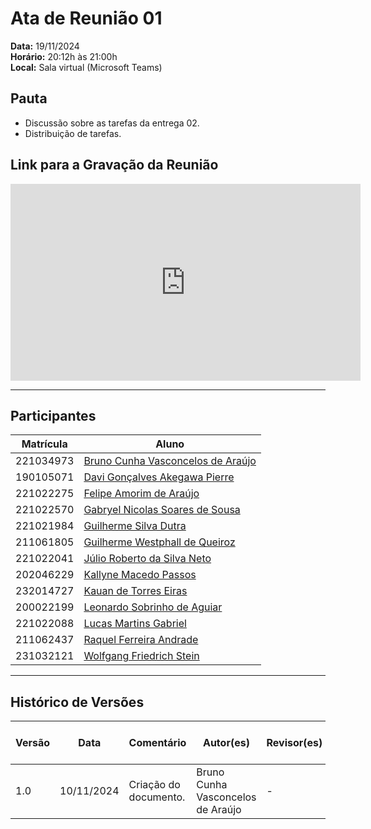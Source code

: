 # Ata de Reunião 01


**Data:** 19/11/2024  
**Horário:** 20:12h às 21:00h  
**Local:** Sala virtual (Microsoft Teams) 


## Pauta

- Discussão sobre as tarefas da entrega 02.
- Distribuição de tarefas.


## Link para a Gravação da Reunião

<iframe width="560" height="315" src="https://youtu.be/l9pdOJ8twac" frameborder="0" allowfullscreen></iframe>

---

## Participantes

| Matrícula   | Aluno                                                       |
|-------------|-------------------------------------------------------------|
| 221034973   | [Bruno Cunha Vasconcelos de Araújo](https://github.com/brunocva) |
| 190105071   | [Davi Gonçalves Akegawa Pierre](https://github.com/DaviPierre) |
| 221022275   | [Felipe Amorim de Araújo](https://github.com/lipeaaraujo)       |
| 221022570   | [Gabryel Nicolas Soares de Sousa](https://github.com/gabryelns) |
| 221021984   | [Guilherme Silva Dutra](https://github.com/GuiDutra21)         |
| 211061805   | [Guilherme Westphall de Queiroz](https://github.com/west7)     |
| 221022041   | [Júlio Roberto da Silva Neto](https://github.com/JulioR2022)   |
| 202046229   | [Kallyne Macedo Passos](https://github.com/kalipassos)         |
| 232014727   | [Kauan de Torres Eiras](https://github.com/kauaneiras)         |
| 200022199   | [Leonardo Sobrinho de Aguiar](https://github.com/Leonardo0o0)  |
| 221022088   | [Lucas Martins Gabriel](https://github.com/martinsglucas)      |
| 211062437   | [Raquel Ferreira Andrade](https://github.com/raquel-andrade)   |
| 231032121   | [Wolfgang Friedrich Stein](https://github.com/Wolffstein)      |

---

## Histórico de Versões

| Versão | Data | Comentário                     | Autor(es)                       | Revisor(es) | Data de revisão |
|--------|-------------------|--------------------------------|----------------------------------|-------------|-----------------|
| 1.0    | 10/11/2024        | Criação do  documento. | Bruno Cunha Vasconcelos de Araújo | -           | -               
